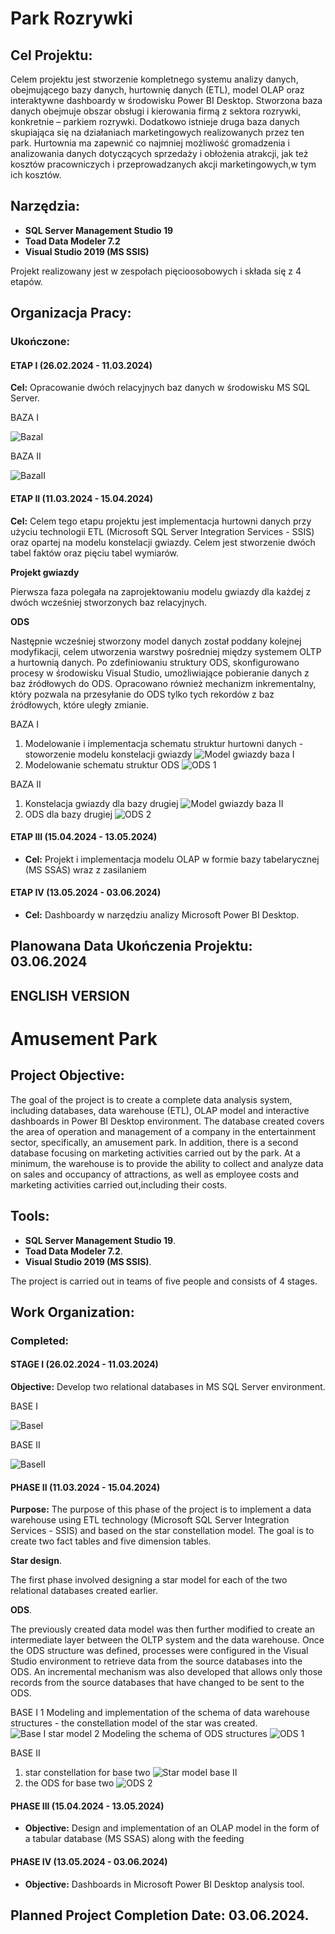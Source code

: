 # Park Rozrywki

## Cel Projektu:
Celem projektu jest stworzenie kompletnego systemu analizy danych, obejmującego bazy danych, hurtownię danych (ETL), model OLAP oraz interaktywne dashboardy w środowisku Power BI Desktop.
Stworzona baza danych obejmuje obszar obsługi i kierowania firmą z sektora rozrywki, konkretnie – parkiem rozrywki. Dodatkowo istnieje druga baza danych skupiająca się na działaniach marketingowych realizowanych przez ten park.
Hurtownia ma zapewnić co najmniej możliwość gromadzenia i analizowania danych dotyczących sprzedaży i obłożenia atrakcji, jak też kosztów pracowniczych i przeprowadzanych akcji marketingowych,w tym ich kosztów.
## Narzędzia:

- **SQL Server Management Studio 19**
- **Toad Data Modeler 7.2**
- **Visual Studio 2019 (MS SSIS)**

Projekt realizowany jest w zespołach pięcioosobowych i składa się z 4 etapów.

## Organizacja Pracy:

### Ukończone: 
#### ETAP I (26.02.2024 - 11.03.2024)
**Cel:** Opracowanie dwóch relacyjnych baz danych w środowisku MS SQL Server.

BAZA I

![BazaI](images/schematpierwszy.png)

BAZA II

![BazaII](images/schemat1.jpg)



#### ETAP II (11.03.2024 - 15.04.2024)
**Cel:** Celem tego etapu projektu jest implementacja hurtowni danych przy użyciu technologii ETL (Microsoft SQL Server Integration Services - SSIS) oraz opartej na modelu konstelacji gwiazdy. Celem jest stworzenie dwóch tabel faktów oraz pięciu tabel wymiarów.

**Projekt gwiazdy**
  
Pierwsza faza polegała na zaprojektowaniu modelu gwiazdy dla każdej z dwóch wcześniej stworzonych baz relacyjnych.
  
**ODS**
  
Następnie wcześniej stworzony model danych został poddany kolejnej modyfikacji, celem utworzenia warstwy pośredniej między systemem OLTP a hurtownią danych. Po zdefiniowaniu struktury ODS, skonfigurowano procesy w środowisku Visual Studio, umożliwiające pobieranie danych z baz źródłowych do ODS. Opracowano również mechanizm inkrementalny, który pozwala na przesyłanie do ODS tylko tych rekordów z baz źródłowych, które uległy zmianie.



BAZA I
1. Modelowanie i implementacja schematu struktur hurtowni danych - stoworzenie modelu konstelacji gwiazdy
   ![Model gwiazdy baza I](images/gwiazda1.png)
2. Modelowanie schematu struktur ODS
   ![ODS 1](images/ODS1.png)

BAZA II
1. Konstelacja gwiazdy dla bazy drugiej
   ![Model gwiazdy baza II](images/gwiazda2.png)
2. ODS dla bazy drugiej 
   ![ODS 2](images/ods2.png)



#### ETAP III (15.04.2024 - 13.05.2024)
- **Cel:** Projekt i implementacja modelu OLAP w formie bazy tabelarycznej (MS SSAS) wraz z
zasilaniem

#### ETAP IV (13.05.2024 - 03.06.2024)
- **Cel:** Dashboardy w narzędziu analizy Microsoft Power BI Desktop.

## Planowana Data Ukończenia Projektu: 03.06.2024














## ENGLISH VERSION

# Amusement Park

## Project Objective:
The goal of the project is to create a complete data analysis system, including databases, data warehouse (ETL), OLAP model and interactive dashboards in Power BI Desktop environment.
The database created covers the area of operation and management of a company in the entertainment sector, specifically, an amusement park. In addition, there is a second database focusing on marketing activities carried out by the park.
At a minimum, the warehouse is to provide the ability to collect and analyze data on sales and occupancy of attractions, as well as employee costs and marketing activities carried out,including their costs.
## Tools:

- **SQL Server Management Studio 19**.
- **Toad Data Modeler 7.2**.
- **Visual Studio 2019 (MS SSIS)**.

The project is carried out in teams of five people and consists of 4 stages.

## Work Organization:

### Completed: 
#### STAGE I (26.02.2024 - 11.03.2024)
**Objective:** Develop two relational databases in MS SQL Server environment.

BASE I

![BaseI](images/schematpierwszy.png)

BASE II

![BaseII](images/schemat1.jpg)

#### PHASE II (11.03.2024 - 15.04.2024)
**Purpose:** The purpose of this phase of the project is to implement a data warehouse using ETL technology (Microsoft SQL Server Integration Services - SSIS) and based on the star constellation model. The goal is to create two fact tables and five dimension tables.

**Star design**.
 
The first phase involved designing a star model for each of the two relational databases created earlier.
 
**ODS**.
 
The previously created data model was then further modified to create an intermediate layer between the OLTP system and the data warehouse. Once the ODS structure was defined, processes were configured in the Visual Studio environment to retrieve data from the source databases into the ODS. An incremental mechanism was also developed that allows only those records from the source databases that have changed to be sent to the ODS.



BASE I
1 Modeling and implementation of the schema of data warehouse structures - the constellation model of the star was created.
 ![Base I star model](images/gwiazda1.png)
2 Modeling the schema of ODS structures
 ![ODS 1](images/ODS1.png)

BASE II
1. star constellation for base two
 ![Star model base II](images/gwiazda2.png)
2. the ODS for base two 
![ODS 2](images/ods2.png)



#### PHASE III (15.04.2024 - 13.05.2024)
- **Objective:** Design and implementation of an OLAP model in the form of a tabular database (MS SSAS) along with the
feeding

#### PHASE IV (13.05.2024 - 03.06.2024)
- **Objective:** Dashboards in Microsoft Power BI Desktop analysis tool.

## Planned Project Completion Date: 03.06.2024.
